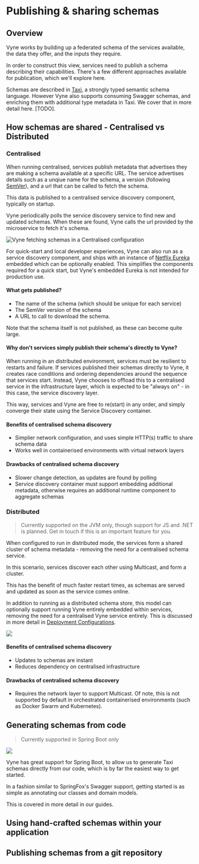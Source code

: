 # Publishing & sharing schemas

## Overview

Vyne works by building up a federated schema of the services available, the data they offer, and the inputs they require.

In order to construct this view, services need to publish a schema describing their capabilities.  There's a few different approaches available for publication, which we'll explore here.

Schemas are described in [Taxi](https://docs.taxilang.org), a strongly typed semantic schema language.  However Vyne also supports consuming Swagger schemas, and enriching them with additional type metadata in Taxi.  We cover that in more detail here. \[TODO\].



## How schemas are shared - Centralised vs Distributed

### Centralised

When running centralised, services publish metadata that advertises they are making a schema available at a specific URL.  The service advertises details such as a unqiue name for the schema, a version \(following [SemVer](https://semver.org/)\), and a url that can be called to fetch the schema.

 This data is published to a centralised service discovery component, typically on startup.

Vyne periodically polls the service discovery service to find new and updated schemas.  When these are found, Vyne calls the url provided by the microservice to fetch it's schema.

![Vyne fetching schemas in a Centralised configuration](../.gitbook/assets/documentation-images-2-.png)

For quick-start and local developer experiences, Vyne can also run as a service discovery component, and ships with an instance of [Netflix Eureka](https://github.com/Netflix/eureka) embedded which can be optionally enabled.  This simplifies the components required for a quick start, but Vyne's embedded Eureka is not intended for production use.

#### What gets published?

* The name of the schema \(which should be unique for each service\)
* The SemVer version of the schema
* A URL to call to download the schema.

Note that the schema itself is not published, as these can become quite large.

#### Why don't services simply publish their schema's directly to Vyne?

When running in an distributed environment, services must be resilient to restarts and failure.  If services published their schemas directly to Vyne, it creates race conditions and ordering dependencies around the sequence that services start.  Instead, Vyne chooses to offload this to a centralised service in the infrastructure layer, which is expected to be "always on" - in this case, the service discovery layer.

This way, services and Vyne are free to re\(start\) in any order, and simply converge their state using the Service Discovery container.

#### Benefits of centralised schema discovery

* Simplier network configuration, and uses simple HTTP\(s\) traffic to share schema data
* Works well in containerised environments with virtual network layers

#### Drawbacks of centralised schema discovery

* Slower change detection, as updates are found by polling
* Service discovery container must support embedding additional metadata, otherwise requires an additional runtime component to aggregate schemas

### Distributed

> Currently supported on the JVM only, though support for JS and .NET is planned.  Get in touch if this is an important feature for you.

When configured to run in distributed mode, the services form a shared cluster of schema metadata - removing the need for a centralised schema service.

In this scenario, services discover each other using Multicast, and form a cluster.

This has the benefit of much faster restart times, as schemas are served and updated as soon as the service comes online.   

In addition to running as a distributed schema store, this model can optionally support running Vyne entirely embedded within services, removing the need for a centralised Vyne service entirely.  This is discussed in more detail in [Deployment Configurations]().

![](../.gitbook/assets/documentation-images-3-.png)



#### Benefits of centralised schema discovery

* Updates to schemas are instant
* Reduces dependency on centralised infrastructure

#### Drawbacks of centralised schema discovery

* Requires the network layer to support Multicast.  Of note, this is not supported by default in orchestrated containerised environments \(such as Docker Swarm and Kubernetes\).

## Generating schemas from code

> Currently supported in Spring Boot only

![](https://img.shields.io/badge/dynamic/xml.svg?label=Latest&url=http%3A%2F%2Frepo.vyne.co%2Frelease%2Fio%2Fvyne%2Fplatform%2Fmaven-metadata.xml&query=%2F%2Frelease&colorB=green&prefix=v&style=for-the-badge&logo=kotlin&logoColor=white)

Vyne has great support for Spring Boot, to allow us to generate Taxi schemas directly from our code, which is by far the easiest way to get started.

In a fashion similar to SpringFox's Swagger support, getting started is as simple as annotating our classes and domain models.



This is covered in more detail in our guides.



## Using hand-crafted schemas within your application

## Publishing schemas from a git repository

